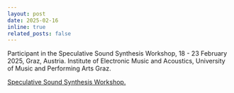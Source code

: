 ```yaml
---
layout: post
date: 2025-02-16
inline: true
related_posts: false
---
```


Participant in the Speculative Sound Synthesis Workshop, 18 - 23 February 2025, Graz, Austria.
Institute of Electronic Music and Acoustics, University of Music and Performing Arts Graz. 


<a href="https://www.kug.ac.at/en/university/campus-and-buildings/iem-institute-17-electronic-music-and-acoustics/">Speculative Sound Synthesis Workshop.


